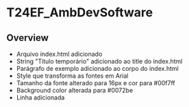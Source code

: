 # T24EF_AmbDevSoftware

## Overview
- Arquivo index.html adicionado
- String "Título temporário" adicionado ao title do index.html
- Parágrafo de exemplo adicionado ao corpo do index.html
- Style que transforma as fontes em Arial
- Tamanho da fonte alterado para 16px e cor para #00f7ff
- Background color alterada para #0072be
- Linha adicionada